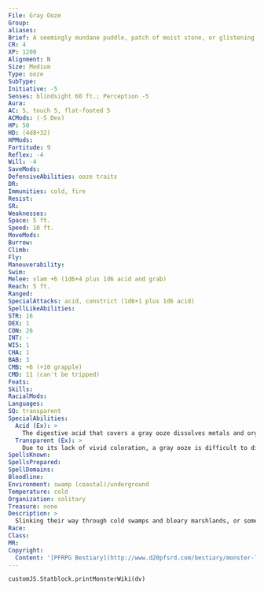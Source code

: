 ```yaml
---
File: Gray Ooze
Group: 
aliases: 
Brief: A seemingly mundane puddle, patch of moist stone, or glistening rock is suddenly revealed to be more as a terrible pseudopod lashes out.
CR: 4
XP: 1200
Alignment: N
Size: Medium
Type: ooze
SubType: 
Initiative: -5
Senses: blindsight 60 ft.; Perception -5
Aura: 
AC: 5, touch 5, flat-footed 5
ACMods: (-5 Dex)
HP: 50
HD: (4d8+32)
HPMods: 
Fortitude: 9
Reflex: -4
Will: -4
SaveMods: 
DefensiveAbilities: ooze traits
DR: 
Immunities: cold, fire
Resist: 
SR: 
Weaknesses: 
Space: 5 ft.
Speed: 10 ft.
MoveMods: 
Burrow: 
Climb: 
Fly: 
Maneuverability: 
Swim: 
Melee: slam +6 (1d6+4 plus 1d6 acid and grab)
Reach: 5 ft.
Ranged: 
SpecialAttacks: acid, constrict (1d6+1 plus 1d6 acid)
SpellLikeAbilities: 
STR: 16
DEX: 1
CON: 26
INT: -
WIS: 1
CHA: 1
BAB: 3
CMB: +6 (+10 grapple)
CMD: 11 (can't be tripped)
Feats: 
Skills: 
RacialMods: 
Languages: 
SQ: transparent
SpecialAbilities:
  Acid (Ex): >
    The digestive acid that covers a gray ooze dissolves metals and organic material, but not stone. Each slam and constrict attack deals 1d6 additional acid damage. Armor or clothing worn by a creature grappled by a gray ooze takes the same amount of acid damage unless the wearer succeeds on a DC 20 Reflex saving throw. A wooden or metal weapon that strikes a gray ooze takes 1d6 acid damage unless the weapon's wielder succeeds on a DC 20 Reflex save. The ooze's touch deals 12 points of acid damage per round to wooden or metal objects, but the ooze must remain in contact with the material for 1 full round in order to deal this damage. The save DCs are Constitution-based.
  Transparent (Ex): >
    Due to its lack of vivid coloration, a gray ooze is difficult to discern from its surroundings in most environments. A DC 15 Perception check is required to notice the gray ooze. Any creature that fails to notice a gray ooze and walks into it automatically suffers damage as if struck by the ooze's slam attack and is immediately subject to a grab attempt by the ooze.
SpellsKnown: 
SpellsPrepared: 
SpellDomains: 
Bloodline: 
Environment: swamp (coastal)/underground
Temperature: cold
Organization: solitary
Treasure: none
Description: >
  Slinking their way through cold swamps and bleary marshlands, or sometimes even dungeons and caverns, gray oozes consume any organic materials they encounter. Despite its lack of intelligence, the gray ooze is a most problematic creature due to its transparency. While the ooze cannot easily climb walls or swim, its habit of lurking in the thick mud that lines the banks of marsh pools or lying in harmless-looking pools on dull-colored dungeon floors makes it dangerously easy to overlook and step on. Some sages believe that the gray ooze is the result of a failed alchemical experiment, while others postulate that the first gray oozes spontaneously arose from a cesspit of magical detritus. Of course, these theories that gray oozes are not living organisms, but rather the alchemical result of an unfortunate mixture of rare caustic fluids and magical waste, are derided by many who dwell in areas plagued by the creatures but which do not have a long history of magical pollution. Variant Gray Oozes The gray ooze adapts readily and swiftly to changes in environments, the simple structure of its primeval form and its method of using fission to reproduce all but ensuring that such changes occur. Listed below are two such variants that adventurers have encountered. Crystal Ooze (CR 4): The crystal ooze is an aquatic variant that dwells in deeper waters than most commonly found in the gray ooze's beloved swamps. A crystal ooze has the aquatic subtype and a swim speed of 30 ft. The crystal ooze lacks the gray ooze's constrict ability, but it does secrete a paralytic toxin that causes those whom it strikes to become paralyzed for 3d6 rounds if they fail a Fortitude saving throw (the save DC is Constitution-based). Id Ooze (CR 6): Perhaps the strangest variant gray oozes are those that have developed a rudimentary intelligence, including the ability to communicate telepathically with other oozes, or even the ability to blast enemies with pulses of raw mental power. Id oozes are advanced gray oozes with an Intelligence score of 2 (and thus gain skill ranks and feats-typically 4 ranks in Stealth, Improved Initiative, and Toughness), can communicate basic empathic information with other id oozes within 100 feet via telepathy, and can use lesser confusion at will as a spell-like ability (CL equals the id ooze's HD).
Race: 
Class: 
MR: 
Copyright:
  Content: '[PFRPG Bestiary](http://www.d20pfsrd.com/bestiary/monster-listings/oozes/gray-ooze)'
---
```

```dataviewjs
customJS.Statblock.printMonsterWiki(dv)
```
